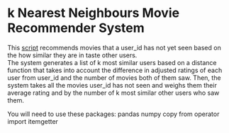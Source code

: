 # k Nearest Neighbours Movie Recommender System
This [script]() recommends movies that a user_id has not yet seen based on the how similar they are in taste other users.  
The system generates a list of k most similar users based on  a distance function that takes into account the difference 
in adjusted ratings of each user from user_id and the number of movies both of them saw. Then, the system takes all the movies 
user_id has not seen and weighs them their average rating and  by the number of k most similar other users who saw them.

You will need to use these packages:
pandas
numpy
copy
from operator import itemgetter
